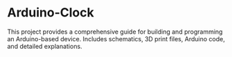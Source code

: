 # Arduino-Clock
This project provides a comprehensive guide for building and programming an Arduino-based device. Includes schematics, 3D print files, Arduino code, and detailed explanations.
